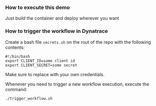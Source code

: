 ### How to execute this demo

Just build the container and deploy wherever you want

### How to trigger the workflow in Dynatrace

Create a bash file `secrets.sh` on the rout of the repo with the following contents:

```
#!/bin/bash
export CLIENT_ID=some client id
export CLIENT_SECRET=some secret
```

Make sure to replace with your own credentials.

Whenever you need to trigger a new workflow execution, execute the command:

```
./trigger_workflow.sh
```
